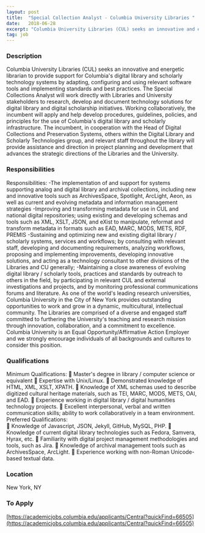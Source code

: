 ```yaml
---
layout: post
title:  "Special Collection Analyst - Columbia University Libraries "
date:   2018-06-28
excerpt: "Columbia University Libraries (CUL) seeks an innovative and energetic librarian to provide support for Columbia's digital library and scholarly technology systems by adapting, configuring and using relevant software tools and implementing standards and best practices. The Special Collections Analyst will work directly with Libraries and University stakeholders to research, develop..."
tag: job
---
```


### Description   

Columbia University Libraries (CUL) seeks an innovative and energetic librarian to provide support for Columbia's digital library and scholarly technology systems by adapting, configuring and using relevant software tools and implementing standards and best practices. The Special Collections Analyst will work directly with Libraries and University stakeholders to research, develop and document technology solutions for digital library and digital scholarship initiatives. Working collaboratively, the incumbent will apply and help develop procedures, guidelines, policies, and principles for the use of Columbia's digital library and scholarly infrastructure. The incumbent, in cooperation with the Head of Digital Collections and Preservation Systems, others within the Digital Library and Scholarly Technologies group, and relevant staff throughout the library will provide assistance and direction in project planning and development that advances the strategic directions of the Libraries and the University. 


### Responsibilities   

Responsibilities: 
-The implementation of and support for systems supporting analog and digital library and archival collections, including new and innovative tools such as ArchivesSpace, Spotlight, ArcLight, Aeon, as well as current and evolving metadata and information management strategies 
-Improving and transforming metadata for use in CUL and national digital repositories; using existing and developing schemas and tools such as XML, XSLT, JSON, and eXist to manipulate, reformat and transform metadata in formats such as EAD, MARC, MODS, METS, RDF, PREMIS 
-Sustaining and optimizing new and existing digital library / scholarly systems, services and workflows; by consulting with relevant staff, developing and documenting requirements, analyzing workflows, proposing and implementing improvements, developing innovative solutions, and acting as a technology consultant to other divisions of the Libraries and CU generally; 
-Maintaining a close awareness of evolving digital library / scholarly tools, practices and standards by outreach to others in the field, by participating in relevant CUL and external investigations and projects, and by monitoring professional communications forums and literature. 
As one of the world's leading research universities, Columbia University in the City of New York provides outstanding opportunities to work and grow in a dynamic, multicultural, intellectual community. The Libraries are comprised of a diverse and engaged staff committed to furthering the University's teaching and research mission through innovation, collaboration, and a commitment to excellence. Columbia University is an Equal Opportunity/Affirmative Action Employer and we strongly encourage individuals of all backgrounds and cultures to consider this position.  


### Qualifications   

Minimum Qualifications:
	Master's degree in library / computer science or equivalent 
	Expertise with Unix/Linux. 
	Demonstrated knowledge of HTML, XML, XSLT, XPATH. 
	Knowledge of XML schemas used to describe digitized cultural heritage materials, such as TEI, MARC, MODS, METS, OAI, and EAD. 
	Experience working in digital library / digital humanities technology projects. 
	Excellent interpersonal, verbal and written communication skills; ability to work collaboratively in a team environment.  
Preferred Qualifications:	
	Knowledge of Javascript, JSON, Jekyll, GitHub, MySQL, PHP. 
	Knowledge of current digital library technologies such as Fedora, Samvera, Hyrax, etc. 
	Familiarity with digital project management methodologies and tools, such as Jira. 
	Knowledge of archival management tools such as ArchivesSpace, ArcLight. 
	Experience working with non-Roman Unicode-based textual data. 




### Location   

New York, NY




### To Apply   

[https://academicjobs.columbia.edu/applicants/Central?quickFind=66505](https://academicjobs.columbia.edu/applicants/Central?quickFind=66505)





